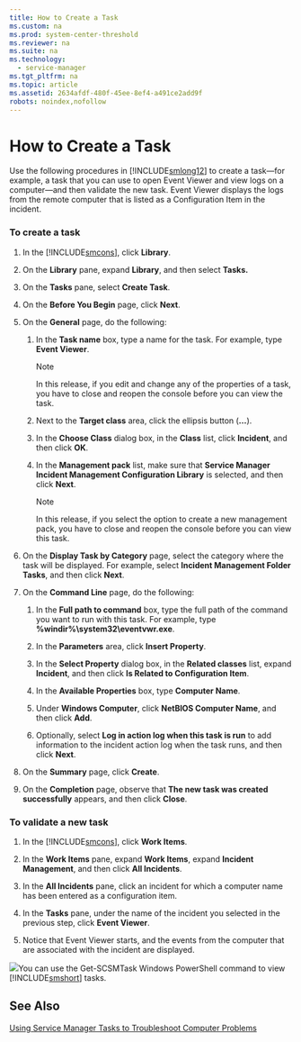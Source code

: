 ```yaml
---
title: How to Create a Task
ms.custom: na
ms.prod: system-center-threshold
ms.reviewer: na
ms.suite: na
ms.technology: 
  - service-manager
ms.tgt_pltfrm: na
ms.topic: article
ms.assetid: 2634afdf-480f-45ee-8ef4-a491ce2add9f
robots: noindex,nofollow
---
```

# How to Create a Task
Use the following procedures in [!INCLUDE[smlong12](./Token/smlong12_md.md)] to create a task—for example, a task that you can use to open Event Viewer and view logs on a computer—and then validate the new task. Event Viewer displays the logs from the remote computer that is listed as a Configuration Item in the incident.

### To create a task

1.  In the [!INCLUDE[smcons](./Token/smcons_md.md)], click **Library**.

2.  On the **Library** pane, expand **Library**, and then select **Tasks.**

3.  On the **Tasks** pane, select **Create Task**.

4.  On the **Before You Begin** page, click **Next**.

5.  On the **General** page, do the following:

    1.  In the **Task name** box, type a name for the task. For example, type **Event Viewer**.

        > [!NOTE]
        > In this release, if you edit and change any of the properties of a task, you have to close and reopen the console before you can view the task.

    2.  Next to the **Target class** area, click the ellipsis button \(**…**\).

    3.  In the **Choose Class** dialog box, in the **Class** list, click **Incident**, and then click **OK**.

    4.  In the **Management pack** list, make sure that **Service Manager Incident Management Configuration Library** is selected, and then click **Next**.

        > [!NOTE]
        > In this release, if you select the option to create a new management pack, you have to close and reopen the console before you can view this task.

6.  On the **Display Task by Category** page, select the category where the task will be displayed. For example, select **Incident Management Folder Tasks**, and then click **Next**.

7.  On the **Command Line** page, do the following:

    1.  In the **Full path to command** box, type the full path of the command you want to run with this task. For example, type **%windir%\\system32\\eventvwr.exe**.

    2.  In the **Parameters** area, click **Insert Property**.

    3.  In the **Select Property** dialog box, in the **Related classes** list, expand **Incident**, and then click **Is Related to Configuration Item**.

    4.  In the **Available Properties** box, type **Computer Name**.

    5.  Under **Windows Computer**, click **NetBIOS Computer Name**, and then click **Add**.

    6.  Optionally, select **Log in action log when this task is run** to add information to the incident action log when the task runs, and then click **Next**.

8.  On the **Summary** page, click **Create**.

9. On the **Completion** page, observe that **The new task was created successfully** appears, and then click **Close**.

### To validate a new task

1.  In the [!INCLUDE[smcons](./Token/smcons_md.md)], click **Work Items**.

2.  In the **Work Items** pane, expand **Work Items**, expand **Incident Management**, and then click **All Incidents**.

3.  In the **All Incidents** pane, click an incident for which a computer name has been entered as a configuration item.

4.  In the **Tasks** pane, under the name of the incident you selected in the previous step, click **Event Viewer**.

5.  Notice that Event Viewer starts, and the events from the computer that are associated with the incident are displayed.

![](/Image/PSSymbol.gif)You can use the Get\-SCSMTask Windows PowerShell command to view [!INCLUDE[smshort](./Token/smshort_md.md)] tasks.

## See Also
[Using Service Manager Tasks to Troubleshoot Computer Problems](./Using-Service-Manager-Tasks-to-Troubleshoot-Computer-Problems.md)


